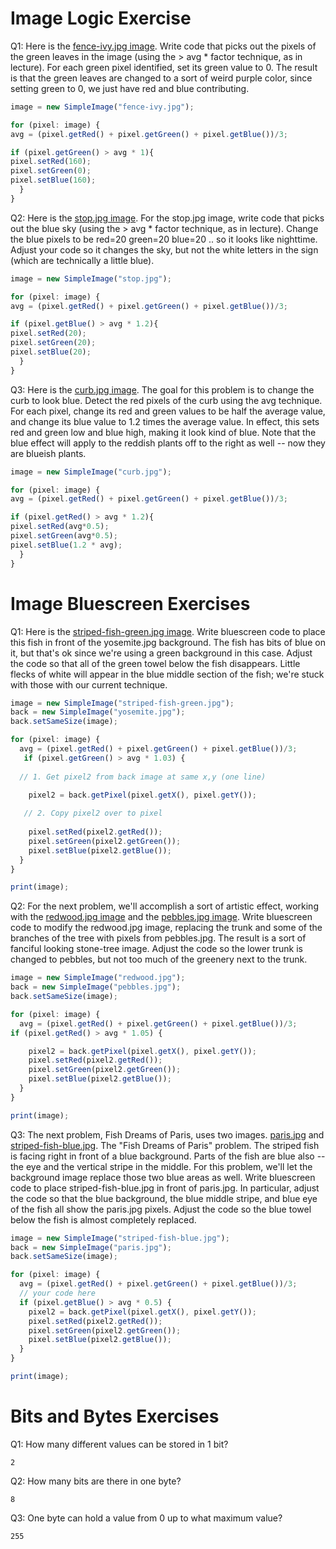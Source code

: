 
# Image Logic Exercise

Q1: Here is the [fence-ivy.jpg image](https://lagunita.stanford.edu/c4x/Engineering/CS101/asset/fence-ivy.jpg). Write code that picks out the pixels of the green leaves in the image (using the > avg * factor technique, as in lecture). For each green pixel identified, set its green value to 0. The result is that the green leaves are changed to a sort of weird purple color, since setting green to 0, we just have red and blue contributing.

```javascript
image = new SimpleImage("fence-ivy.jpg");

for (pixel: image) {
avg = (pixel.getRed() + pixel.getGreen() + pixel.getBlue())/3;

if (pixel.getGreen() > avg * 1){
pixel.setRed(160);
pixel.setGreen(0);
pixel.setBlue(160);
  }
}
```

Q2: Here is the [stop.jpg image](https://lagunita.stanford.edu/c4x/Engineering/CS101/asset/stop.jpg). For the stop.jpg image, write code that picks out the blue sky (using the > avg * factor technique, as in lecture). Change the blue pixels to be red=20 green=20 blue=20 .. so it looks like nighttime. Adjust your code so it changes the sky, but not the white letters in the sign (which are technically a little blue).

```javascript
image = new SimpleImage("stop.jpg");

for (pixel: image) {
avg = (pixel.getRed() + pixel.getGreen() + pixel.getBlue())/3;

if (pixel.getBlue() > avg * 1.2){
pixel.setRed(20);
pixel.setGreen(20);
pixel.setBlue(20);
  }
}
```

Q3: Here is the [curb.jpg image](https://lagunita.stanford.edu/c4x/Engineering/CS101/asset/curb.jpg). The goal for this problem is to change the curb to look blue. Detect the red pixels of the curb using the avg technique. For each pixel, change its red and green values to be half the average value, and change its blue value to 1.2 times the average value. In effect, this sets red and green low and blue high, making it look kind of blue. Note that the blue effect will apply to the reddish plants off to the right as well -- now they are blueish plants.

```javascript
image = new SimpleImage("curb.jpg");

for (pixel: image) {
avg = (pixel.getRed() + pixel.getGreen() + pixel.getBlue())/3;

if (pixel.getRed() > avg * 1.2){
pixel.setRed(avg*0.5);
pixel.setGreen(avg*0.5);
pixel.setBlue(1.2 * avg);
  }
}
```

# Image Bluescreen Exercises

Q1: Here is the [striped-fish-green.jpg image](https://lagunita.stanford.edu/c4x/Engineering/CS101/asset/striped-fish-green.jpg). Write bluescreen code to place this fish in front of the yosemite.jpg background. The fish has bits of blue on it, but that's ok since we're using a green background in this case. Adjust the code so that all of the green towel below the fish disappears. Little flecks of white will appear in the blue middle section of the fish; we're stuck with those with our current technique.

```javascript
image = new SimpleImage("striped-fish-green.jpg");
back = new SimpleImage("yosemite.jpg");
back.setSameSize(image);

for (pixel: image) {
  avg = (pixel.getRed() + pixel.getGreen() + pixel.getBlue())/3;
   if (pixel.getGreen() > avg * 1.03) {
   
  // 1. Get pixel2 from back image at same x,y (one line)
  
    pixel2 = back.getPixel(pixel.getX(), pixel.getY());

   // 2. Copy pixel2 over to pixel
   
    pixel.setRed(pixel2.getRed());
    pixel.setGreen(pixel2.getGreen());
    pixel.setBlue(pixel2.getBlue());
  }
}

print(image);
```
Q2: For the next problem, we'll accomplish a sort of artistic effect, working with the [redwood.jpg image](https://lagunita.stanford.edu/assets/courseware/v1/6487ea9f87a143966e9fb26217f2fae4/c4x/Engineering/CS101/asset/redwood.jpg) and the [pebbles.jpg image](https://lagunita.stanford.edu/assets/courseware/v1/a51b79b6149a16518c1eaf524cb574f7/c4x/Engineering/CS101/asset/pebbles.jpg). Write bluescreen code to modify the redwood.jpg image, replacing the trunk and some of the branches of the tree with pixels from pebbles.jpg. The result is a sort of fanciful looking stone-tree image. Adjust the code so the lower trunk is changed to pebbles, but not too much of the greenery next to the trunk.

```javascript
image = new SimpleImage("redwood.jpg");
back = new SimpleImage("pebbles.jpg");
back.setSameSize(image);

for (pixel: image) {
  avg = (pixel.getRed() + pixel.getGreen() + pixel.getBlue())/3;
if (pixel.getRed() > avg * 1.05) {

    pixel2 = back.getPixel(pixel.getX(), pixel.getY());
    pixel.setRed(pixel2.getRed());
    pixel.setGreen(pixel2.getGreen());
    pixel.setBlue(pixel2.getBlue());
  }
}

print(image);
```

Q3: The next problem, Fish Dreams of Paris, uses two images. [paris.jpg](https://lagunita.stanford.edu/assets/courseware/v1/7d61016dbb9ee943757ed9d41a890a98/c4x/Engineering/CS101/asset/paris.jpg) and [striped-fish-blue.jpg](https://lagunita.stanford.edu/assets/courseware/v1/ffca530896a4e0a5544333235a395bf1/c4x/Engineering/CS101/asset/striped-fish-blue.jpg). The "Fish Dreams of Paris" problem.
The striped fish is facing right in front of a blue background. Parts of the fish are blue also -- the eye and the vertical stripe in the middle. For this problem, we'll let the background image replace those two blue areas as well.
Write bluescreen code to place striped-fish-blue.jpg in front of paris.jpg. In particular, adjust the code so that the blue background, the blue middle stripe, and blue eye of the fish all show the paris.jpg pixels. Adjust the code so the blue towel below the fish is almost completely replaced.

```javascript
image = new SimpleImage("striped-fish-blue.jpg");
back = new SimpleImage("paris.jpg");
back.setSameSize(image);

for (pixel: image) {
  avg = (pixel.getRed() + pixel.getGreen() + pixel.getBlue())/3;
  // your code here
  if (pixel.getBlue() > avg * 0.5) {
    pixel2 = back.getPixel(pixel.getX(), pixel.getY());
    pixel.setRed(pixel2.getRed());
    pixel.setGreen(pixel2.getGreen());
    pixel.setBlue(pixel2.getBlue());
  }
}

print(image);
```

# Bits and Bytes Exercises

Q1: How many different values can be stored in 1 bit?

```
2
```

Q2: How many bits are there in one byte?

```
8
```

Q3: One byte can hold a value from 0 up to what maximum value?

```
255
```
